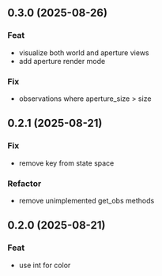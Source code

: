 ## 0.3.0 (2025-08-26)

### Feat

- visualize both world and aperture views
- add aperture render mode

### Fix

- observations where aperture_size > size

## 0.2.1 (2025-08-21)

### Fix

- remove key from state space

### Refactor

- remove unimplemented get_obs methods

## 0.2.0 (2025-08-21)

### Feat

- use int for color
